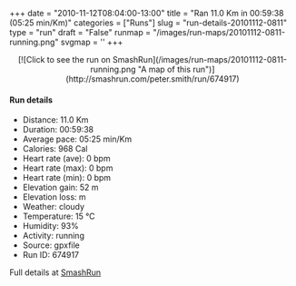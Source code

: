 +++
date = "2010-11-12T08:04:00-13:00"
title = "Ran 11.0 Km in 00:59:38 (05:25 min/Km)"
categories = ["Runs"]
slug = "run-details-20101112-0811"
type = "run"
draft = "False"
runmap = "/images/run-maps/20101112-0811-running.png"
svgmap = '<polyline points="0 59, 1 60, 3 58, 5 57, 7 53, 9 52, 10 50, 17 48, 23 49, 25 48, 27 45, 31 45, 39 45, 43 46, 46 47, 54 54, 61 56, 70 56, 79 53, 82 51, 88 52, 92 54, 96 52, 100 48, 97 44, 97 40, 97 43, 100 48, 96 52, 92 54, 89 52, 82 51, 78 53, 71 56, 62 56, 58 55, 53 53, 48 48, 47 48, 46 47, 43 45, 35 44, 35 45, 27 45, 26 45, 26 46, 23 49, 23 49, 22 49, 18 47, 13 49, 12 49, 12 50, 9 51, 1 60">'
+++



<!--more-->

<center>
[![Click to see the run on SmashRun](/images/run-maps/20101112-0811-running.png "A map of this run")](http://smashrun.com/peter.smith/run/674917)
</center>

#### Run details

* Distance: 11.0 Km
* Duration: 00:59:38
* Average pace: 05:25 min/Km
* Calories: 968 Cal
* Heart rate (ave): 0 bpm
* Heart rate (max): 0 bpm
* Heart rate (min): 0 bpm
* Elevation gain: 52 m
* Elevation loss:  m
* Weather: cloudy
* Temperature: 15 &deg;C
* Humidity: 93%
* Activity: running
* Source: gpxfile
* Run ID: 674917

Full details at [SmashRun](http://smashrun.com/peter.smith/run/674917)